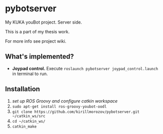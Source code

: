 # pybotserver
My KUKA youBot project. Server side.

This is a part of my thesis work.

For more info see project wiki.

## What's implemented?
- **Joypad control.** Execute `roslaunch pybotserver joypad_control.launch` in terminal to run.

## Installation
 1. *set up ROS Groovy and configure catkin workspace*
 2. `sudo apt-get install ros-groovy-youbot-oodl`
 3. `git clone https://github.com/kirillmorozov/pybotserver.git ~/catkin_ws/src`
 4. `cd ~/catkin_ws/`
 5. `catkin_make`
